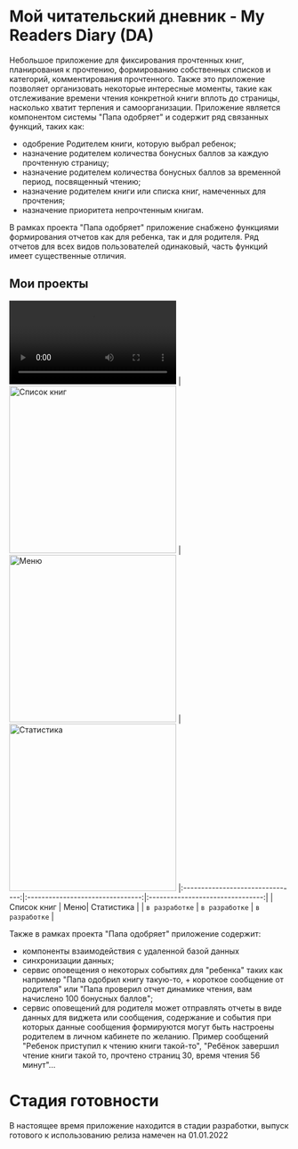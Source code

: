 # Мой читательский дневник - My Readers Diary (DA)
Небольшое приложение для фиксирования прочтенных книг, планирования к прочтению, формированию
собственных списков и категорий, комментирования прочтенного.
Также это приложение позволяет организовать некоторые интересные моменты, такие как отслеживание
времени чтения конкретной книги вплоть до страницы, насколько хватит терпения и самоорганизации.
Приложение является компонентом системы "Папа одобряет" и содержит ряд связанных функций, таких как:
- одобрение Родителем книги, которую выбрал ребенок;
- назначение родителем количества бонусных баллов за каждую прочтенную страницу;
- назначение родителем количества бонусных баллов за временной период, посвященный чтению;
- назначение родителем книги или списка книг, намеченных для прочтения;
- назначение приоритета непрочтенным книгам.    

В рамках проекта "Папа одобряет" приложение снабжено функциями формирования отчетов как для ребенка,
так и для родителя. Ряд отчетов для всех видов пользователей одинаковый, часть функций имеет
существенные отличия.
## Мои проекты
<video src="https://user-images.githubusercontent.com/73497940/146787247-cbb39fba-982e-40c9-8ae7-72f45c84d084.mp4" ></video>
| <img src="https://user-images.githubusercontent.com/73497940/146788192-262a0b7a-1751-4993-bde9-2916e13da4cb.jpg" width="300" title="Список книг"> | <img src="https://user-images.githubusercontent.com/73497940/146788157-13b34560-f354-420d-bd12-b40c2e8c64e7.jpg" width="300" title="Меню"> | <img src="https://user-images.githubusercontent.com/73497940/146787841-81e1180e-b7e0-4bac-9824-fc56dce47b91.jpg" width="300" title="Статистика">
|:--------------------------------:|:--------------------------------:|:--------------------------------:|
| Список книг | Меню| Статистика |
| `в разработке` | `в разработке` | `в разработке` |

Также в рамках проекта "Папа одобряет" приложение содержит:
- компоненты взаимодействия с удаленной базой данных
- синхронизации данных;
- сервис оповещения о некоторых событиях для "ребенка" таких как например "Папа одобрил книгу
такую-то, + короткое сообщение от родителя" или "Папа проверил отчет динамике чтения, вам начислено
 100 бонусных баллов";
- сервис оповещений для родителя может отправлять отчеты в виде данных для виджета или сообщения,
 содержание и события при которых данные сообщения формируются могут быть настроены родителем
 в личном кабинете по желанию. Пример сообщений "Ребенок приступил к чтению книги такой-то",
 "Ребёнок завершил чтение книги такой то, прочтено страниц 30, время чтения 56 минут"...

# Стадия готовности
В настоящее время приложение находится в стадии разработки, выпуск готового к использованию
 релиза намечен на 01.01.2022

